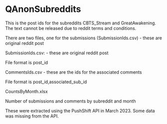 # QAnonSubreddits
This is the post ids for the subreddits CBTS_Stream and GreatAwakening. The text cannot be released due to reddit terms and conditions.

There are two files, one for the submissions (SubmissionIds.csv) - these are original reddit post

SubmissionIds.csv:  - these are original reddit post

  File format is post_id
  
CommentsIds.csv - these are the ids for the associated comments

  File format is post_id,associated_sub_id
  
CountsByMonth.xlsx

  Number of submissions and comments by subreddit and month
  

These were extracted using the PushShift API in March 2023. Some data was missing from the API. 

